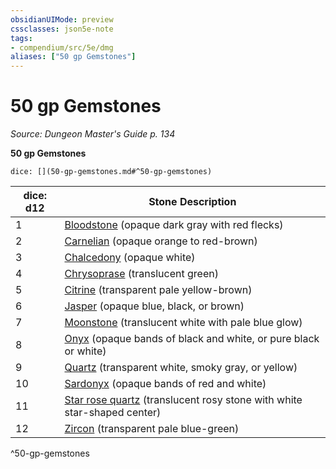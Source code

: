 ```yaml
---
obsidianUIMode: preview
cssclasses: json5e-note
tags:
- compendium/src/5e/dmg
aliases: ["50 gp Gemstones"]
---
```

# 50 gp Gemstones
*Source: Dungeon Master's Guide p. 134* 

**50 gp Gemstones**

`dice: [](50-gp-gemstones.md#^50-gp-gemstones)`

| dice: d12 | Stone Description |
|-----------|-------------------|
| 1 | [Bloodstone](Mechanics/items/bloodstone.md) (opaque dark gray with red flecks) |
| 2 | [Carnelian](Mechanics/items/carnelian.md) (opaque orange to red-brown) |
| 3 | [Chalcedony](Mechanics/items/chalcedony.md) (opaque white) |
| 4 | [Chrysoprase](Mechanics/items/chrysoprase.md) (translucent green) |
| 5 | [Citrine](Mechanics/items/citrine.md) (transparent pale yellow-brown) |
| 6 | [Jasper](Mechanics/items/jasper.md) (opaque blue, black, or brown) |
| 7 | [Moonstone](Mechanics/items/moonstone.md) (translucent white with pale blue glow) |
| 8 | [Onyx](Mechanics/items/onyx.md) (opaque bands of black and white, or pure black or white) |
| 9 | [Quartz](Mechanics/items/quartz.md) (transparent white, smoky gray, or yellow) |
| 10 | [Sardonyx](Mechanics/items/sardonyx.md) (opaque bands of red and white) |
| 11 | [Star rose quartz](Mechanics/items/star-rose-quartz.md) (translucent rosy stone with white star-shaped center) |
| 12 | [Zircon](Mechanics/items/zircon.md) (transparent pale blue-green) |
^50-gp-gemstones